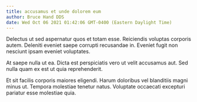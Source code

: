 ```yaml
---
title: accusamus et unde dolorem eum
author: Bruce Hand DDS
date: Wed Oct 06 2021 01:42:06 GMT-0400 (Eastern Daylight Time)
---
```

Delectus ut sed aspernatur quos et totam esse. Reiciendis voluptas corporis autem. Deleniti eveniet saepe corrupti recusandae in. Eveniet fugit non nesciunt ipsam eveniet voluptates.

 At saepe nulla ut ea. Dicta est perspiciatis vero ut velit accusamus aut. Sed nulla quam ex est ut quia reprehenderit.

 Et sit facilis corporis maiores eligendi. Harum doloribus vel blanditiis magni minus ut. Tempora molestiae tenetur natus. Voluptate occaecati excepturi pariatur esse molestiae quia.
